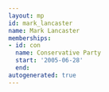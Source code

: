 ```yaml
---
layout: mp
id: mark_lancaster
name: Mark Lancaster
memberships:
- id: con
  name: Conservative Party
  start: '2005-06-28'
  end: 
autogenerated: true
---
```

